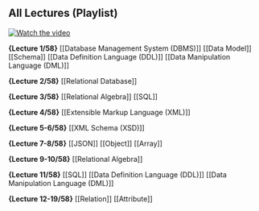 ## All Lectures (Playlist)
[![Watch the video](https://img.youtube.com/vi/D-k-h0GuFmE/0.jpg)](https://www.youtube.com/watch?v=D-k-h0GuFmE&list=PLroEs25KGvwzmvIxYHRhoGTz9w8LeXek0)

**{Lecture 1/58}**
[[Database Management System (DBMS)]]
[[Data Model]]
[[Schema]]
[[Data Definition Language (DDL)]]
[[Data Manipulation Language (DML)]]

**{Lecture 2/58}**
[[Relational Database]]

**{Lecture 3/58}**
[[Relational Algebra]]
[[SQL]]

**{Lecture 4/58}**
[[Extensible Markup Language (XML)]]

**{Lecture 5-6/58}**
[[XML Schema (XSD)]]

**{Lecture 7-8/58}**
[[JSON]]
[[Object]]
[[Array]]

**{Lecture 9-10/58}**
[[Relational Algebra]]

**{Lecture 11/58}**
[[SQL]]
[[Data Definition Language (DDL)]]
[[Data Manipulation Language (DML)]]

**{Lecture 12-19/58}**
[[Relation]]
[[Attribute]]